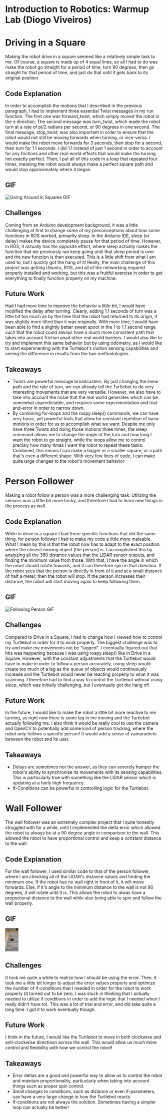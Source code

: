 ﻿
# Introduction to Robotics: Warmup Lab (Diogo Viveiros)


# Driving in a  Square

Making the robot drive in a square seemed like a relatively simple task to me. Of course, a square is made up of 4 equal lines, so all I had to do was make the robot go straight for a period of time, turn 90 degrees, then go straight for that period of time, and just do that until it gets back to its original position. 

## Code Explanation

In order to accomplish the motions that I described in the previous paragraph, I had to implement three essential Twist messages in my run function. The first one was forward_twist, which simply moved the robot in the x direction. The second message was turn_twist, which made the robot turn at a rate of pi/2 radians per second, or 90 degrees in one second. The final message, stop_twist, was also important in order to ensure that the robot would not still be moving forwards when turning, or vice-versa. I would make the robot move forwards for 3 seconds, then stop for a second, then turn for 1.1 seconds. I did 1.1 instead of just 1 second in order to account for any frictions and other real-world effects that would make the turning not exactly perfect. Then, I put all of this code in a loop that repeated four times, meaning the robot would always make a perfect square path and would stop approximately where it began. 

## GIF

![Going Around in Squares GIF](DrivingSquare.gif)

## Challenges

Coming from an Arduino development background, it was a little challenging at first to change some of my preconceptions about how some functions in ROS worked, primarily sleep. In the Arduino IDE, sleep (or delay) makes the device completely pause for that period of time. However, in ROS, it actually has the opposite effect, where sleep actually makes the function that we previously ran keep going until that sleep period is over and the new function is then executed. This is a little shift from what I am used to, but I quickly got the hang of it! Really, the main challenge of this project was getting Ubuntu, ROS, and all of the networking required properly installed and working, but this was a fruitful exercise in order to get everything to finally function properly on my machine. 

## Future Work

Had I had more time to improve the behavior a little bit, I would have modified the delay after turning. Clearly, adding 1.1 seconds of turn was a little bit too much as by the time that the robot had returned to its origin, it was slightly more tilted than it was originally. With more time, I would have been able to find a slightly better sweet spoot in the 1 to 1.1 second range such that the robot could always have a much more consistent path that takes into account friction anad other real world barriers. I would also like to try and implement this same behavior but by using odometry, as I would like to start experimenting with the Turtlebot's motion sensing capabilities and seeing the difference in results from the two methodologies.

## Takeaways

 

 - Twists are powerful message broadcasters. By just changing the linear path and the rate of turn, we can already tell the Turtlebot to do very interesting movements that are very versatile. However, we also have to take into account the nosie that the real world generates which can be somewhat unpredictable, and requires some experimentation and trial-and-error in order to narrow down.
 - By combining for-loops and the rospy.sleep() commands, we can have very basic, yet powerful tools that allow for constant repetition of basic motions in order for us to accomplish what we want. Despite me only have three Twists and doing those motions three times, the sleep command allows me to change the angle of the turn and how long I want the robot to go straight, while the loops allow me to control precisly how many times I want the robot to repeat these tasks. Combined, this means I can make a bigger or a smaller square, or a path that's even a different shape. With very few lines of code, I can make quite large changes to the robot's movement behavior

# Person Follower

Making a robot follow a person was a more challenging task. Utilizing the sensors was a little bit more tricky, and therefore I had to learn new things in the process as well. 

## Code Explanation

While in drive in a square I had three specific functions that did the same thing, for person follower I had to make my code a little more maleable. What I mean by this is that the robot now has to adapt to the exact position where the closest moving object (the person) is. I accomplished this by analyzing all the 360 distance values that the LIDAR sensor outputs, and finding the minimum value from those. With that, I have the angle in which the robot should rotate towards, and it can therefore spin in that direction. If the robot sees that the person is directly in front of it and at a small distance of half a meter, then the robot will stop. If the person increases their distance, the robot will start moving again to keep following them. 


## GIF

![Following Person GIF](FollowingPerson.gif)

## Challenges

Compared to Drive in a Square, I had to change how I viewed how to control my Turtlebot in order for it to work properly. The biggest challenge was to try and make my movements not be "lagged". I eventually figured out that htis was happening because I was using rospy.sleep() like in Drive in a Square. However, with the constant adjustments that the Turtlebot would have to make in order to follow a person accurately, using sleep would create too much of a lag as the queue of objects would continuously increase and the Turtlebot would never be reacting properly to what it was scanning. I therefore had to find a way to control the Turtlebot without using sleep, which was initially challenging, but I eventually got the hang of!

## Future Work

In the future, I would like to make the robot a little bit more reactive to me turning, as right now there is some lag in me moving and the Turtlebot actually following me. I also think it would be really cool to use the camera and OpenCV to potentially add some kind of person tracking, where the robot only follows a specific person! It would add a sense of camaraderie between the robot and its user. 

## Takeaways

 - Delays are sometimes not the answer, as they can severely hamper the robot's ability to synchronize its movements with its sensing capabilities. This is particularly true with something like the LIDAR sensor which is updating at a fairly high frequency.
 - If-Conditions can be powerful in controlling logic for the Turtlebot. 


# Wall Follower


The wall follower was an extremely complex project that I quite honestly struggled with for a while, until I implemented the delta error which allowed the robot to always be at a 90 degree angle in comparison to the wall. This allowed the robot to have proportional control and keep a constant distance to the wall. 

## Code Explanation

For the wall follower, I used similar code to that of the person follower, where I am checking all of the LIDAR's distance values and finding the minimum one. If the robot has no wall right in front of it, it will move forwards.  Else, if it's angle to the minimum distance to the wall is not 90 degrees, it will rotate until it is. This allows the robot to alwas have a proportional distance to the wall while also being able to spin and follow the wall properly. 


## GIF

![Following Wall GIF](FollowingWall.gif)

## Challenges

It took me quite a while to realize how I should be using the error. Then, it took me a little bit longer to adjust the error values properly and optimize the number of if-conditions that I needed in order for the robot to work properly (it turned out to be zero, I was stuck in thinking that I actually needed to utilize if conditions in order to add the logic that I needed when I really didn't have to). This was a lot of trial and error, and did take quite a long time. I got it to work eventually though. 

## Future Work

I think in the future, I would like the Turtlebot to move in both clockwise and anti-clockwise directiosn across the wall. This would allow us much more control and flexibility with how we control the robot!

## Takeaways

 - Error deltas are a good and powerful way to allow us to control the robot and maintain proportionality, partiuclarly when taking into account things such as proper spin control. 
 - Small changes to conditions, such as distance or even if-parameters, can have a very large change in how the Turtlebot reacts. 
 - If-conditions are not always the solution. Sometimes having a simpler loop can actually be better!

